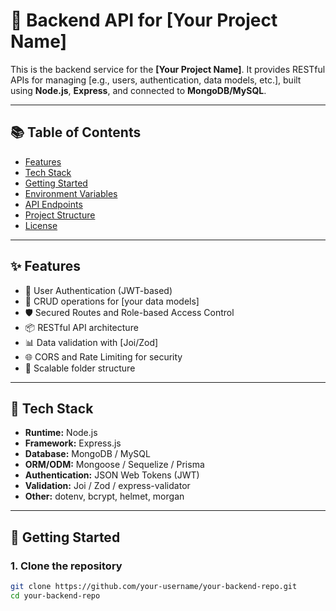 # 🚀 Backend API for [Your Project Name]

This is the backend service for the **[Your Project Name]**. It provides RESTful APIs for managing [e.g., users, authentication, data models, etc.], built using **Node.js**, **Express**, and connected to **MongoDB/MySQL**.

---

## 📚 Table of Contents

- [Features](#features)
- [Tech Stack](#tech-stack)
- [Getting Started](#getting-started)
- [Environment Variables](#environment-variables)
- [API Endpoints](#api-endpoints)
- [Project Structure](#project-structure)
- [License](#license)

---

## ✨ Features

- 🔐 User Authentication (JWT-based)
- 📄 CRUD operations for [your data models]
- 🛡️ Secured Routes and Role-based Access Control
- 📦 RESTful API architecture
- 📊 Data validation with [Joi/Zod]
- 🌐 CORS and Rate Limiting for security
- 📁 Scalable folder structure

---

## 🧰 Tech Stack

- **Runtime:** Node.js
- **Framework:** Express.js
- **Database:** MongoDB / MySQL
- **ORM/ODM:** Mongoose / Sequelize / Prisma
- **Authentication:** JSON Web Tokens (JWT)
- **Validation:** Joi / Zod / express-validator
- **Other:** dotenv, bcrypt, helmet, morgan

---

## 🚀 Getting Started

### 1. Clone the repository

```bash
git clone https://github.com/your-username/your-backend-repo.git
cd your-backend-repo
```
